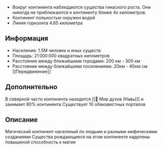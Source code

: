 
- Вокруг континента наблюдаются существа гинаского роста. Они никогда не приближаются к континенту ближе 4х километров.
- Континент польностью окружен водой
- Линия горизонта 4.65 километра

## Информация

- Население: 1.5M человек и иных существ
- Площадь: 21 000 000 квадратных километров
- Расстояние между ближайшими городами: 200 км - 300 км
- Расстояние между ближайшими поселениями: 20км - 40км
см [[Передвижение]]

## Дополнительно

В северной части континента находится [[📄 Мир духов (Навь)]] и занимает 80% континента
Существует 10 обеизвестных порталов

## Описание

Магический континент населеный по людьми и разными мифическими созданиями
Существа рождающиеся на этом континенте наделены повышеной способность к магии
